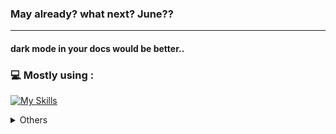 <h3>May already? what next? June??</h3>

<hr />

#### dark mode in your docs would be better..

<h3>💻 Mostly using :</h3>

[![My Skills](https://skillicons.dev/icons?i=ts,nodejs,postgres,react,nextjs,tailwind)](https://skillicons.dev)

<details>
<summary>Others</summary>

<h3>interested in :</h3>

[![curious](https://skillicons.dev/icons?i=go,docker,svelte,vue)](https://skillicons.dev)

  <details>
  <summary>Github Stats ⚡</summary>
  
  <a href="#">![Github stats](https://github-readme-stats.vercel.app/api?username=yogyy&theme=blueberry&count_private=true&hide_border=true&line_height=20)</a>
  <a href="#">![Top Langs](https://github-readme-stats.vercel.app/api/top-langs/?username=yogyy&layout=compact&theme=blueberry&count_private=true&hide_border=true)</a>
  </details>

</details>
